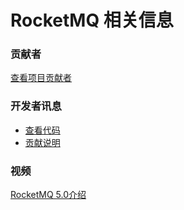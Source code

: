 # RocketMQ 相关信息

### 贡献者
[查看项目贡献者](/team)

### 开发者讯息
- [查看代码](https://github.com/apache/rocketmq)
- [贡献说明](https://github.com/apache/rocketmq)

### 视频
[RocketMQ 5.0介绍](https://www.bilibili.com/s/video/BV1bq4y1M71y)